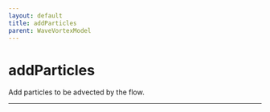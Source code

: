 ```yaml
---
layout: default
title: addParticles
parent: WaveVortexModel
---
```

#  addParticles

Add particles to be advected by the flow.


---

